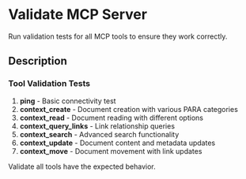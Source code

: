 # Validate MCP Server

Run validation tests for all MCP tools to ensure they work correctly.

## Description

### Tool Validation Tests

1. **ping** - Basic connectivity test
2. **context_create** - Document creation with various PARA categories
3. **context_read** - Document reading with different options
4. **context_query_links** - Link relationship queries
5. **context_search** - Advanced search functionality
6. **context_update** - Document content and metadata updates
7. **context_move** - Document movement with link updates

Validate all tools have the expected behavior.
